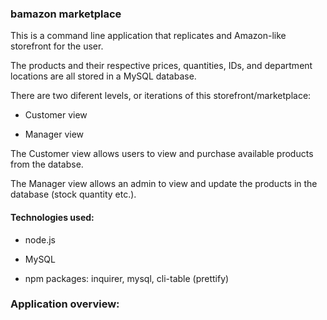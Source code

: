 ### bamazon marketplace

This is a command line application that replicates and Amazon-like storefront for the user.

The products and their respective prices, quantities, IDs, and department locations are all stored in a MySQL database.

There are two diferent levels, or iterations of this storefront/marketplace:

* Customer view

* Manager view

The Customer view allows users to view and purchase available products from the databse.

The Manager view allows an admin to view and update the products in the database (stock quantity etc.).

#### Technologies used:

* node.js

* MySQL

* npm packages: inquirer, mysql, cli-table (prettify)

### Application overview:

